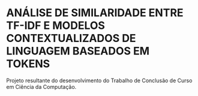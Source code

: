 # ANÁLISE DE SIMILARIDADE ENTRE TF-IDF E MODELOS CONTEXTUALIZADOS DE LINGUAGEM BASEADOS EM TOKENS

Projeto resultante do desenvolvimento do Trabalho de Conclusão de Curso em Ciência da Computação.
